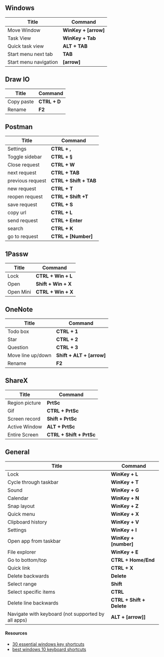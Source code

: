 ## Windows
 | Title                 | Command              |
 | --------------------- | -------------------- |
 | Move Window           | **WinKey + [arrow]** |
 | Task View             | **WinKey + Tab**     |
 | Quick task view       | **ALT + TAB**        |
 | Start menu next tab   | **TAB**              |
 | Start menu navigation | **[arrow]**          |

## Draw IO
 | Title      | Command      |
 | ---------- | ------------ |
 | Copy paste | **CTRL + D** |
 | Rename     | **F2**       |

 ##  Postman
| Title            | Command                |
| ---------------- | ---------------------- |
| Settings         | **CTRL + ,**           |
| Toggle sidebar   | **CTRL + §**           |
| Close request    | **CTRL + W**           |
| next request     | **CTRL + TAB**         |
| previous request | **CTRL + Shift + TAB** |
| new request      | **CTRL + T**           |
| reopen request   | **CTRL + Shift +T**    |
| save request     | **CTRL + S**           |
| copy url         | **CTRL + L**           |
| send request     | **CTRL + Enter**       |
| search           | **CTRL + K**           |
| go to request    | **CTRL + [Number]**    |
 
## 1Passw
 | Title     | Command             |
 | --------- | ------------------- |
 | Lock      | **CTRL + Win + L**  |
 | Open      | **Shift + Win + X** |
 | Open Mini | **CTRL + Win + X**  |

 ## OneNote
 | Title             | Command                   |
 | ----------------- | ------------------------- |
 | Todo box          | **CTRL + 1**              |
 | Star              | **CTRL + 2**              |
 | Question          | **CTRL + 3**              |
 | Move line up/down | **Shift + ALT + [arrow]** |
 | Rename            | **F2**                    |

 ## ShareX
 | Title          | Command                  |
 | -------------- | ------------------------ |
 | Region picture | **PrtSc**                |
 | Gif            | **CTRL + PrtSc**         |
 | Screen record  | **Shift + PrtSc**        |
 | Active Window  | **ALT + PrtSc**          |
 | Entire Screen  | **CTRL + Shift + PrtSc** |

 ## General
 | Title                                              | Command                   |
 | -------------------------------------------------- | ------------------------- |
 | Lock                                               | **WinKey + L**            |
 | Cycle through taskbar                              | **WinKey + T**            |
 | Sound                                              | **WinKey + G**            |
 | Calendar                                           | **WinKey + N**            |
 | Snap layout                                        | **WinKey + Z**            |
 | Quick menu                                         | **WinKey + X**            |
 | Clipboard history                                  | **WinKey + V**            |
 | Settings                                           | **WinKey + I**            |
 | Open app from taskbar                              | **WinKey + [number]**     |
 | File explorer                                      | **WinKey + E**            |
 | Go to bottom/top                                   | **CTRL + Home/End**       |
 | Quick link                                         | **CTRL + X**              |
 | Delete backwards                                   | **Delete**                |
 | Select range                                       | **Shift**                 |
 | Select specific items                              | **CTRL**                  |
 | Delete line backwards                              | **CTRL + Shift + Delete** |
 | Navigate with keyboard (not supported by all apps) | **ALT + [arrow]]**        |

 #### Resources
- [30 essential windows key shortcuts](https://www.howtogeek.com/686985/30-essential-windows-key-keyboard-shortcuts-for-windows-10/)
- [best windows 10 keyboard shortcuts](https://www.windowscentral.com/best-windows-10-keyboard-shortcuts)
